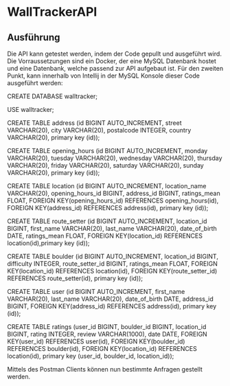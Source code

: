 # WallTrackerAPI

## Ausführung
Die API kann getestet werden, indem der Code gepullt und ausgeführt wird.
Die Vorraussetzungen sind ein Docker, der eine MySQL Datenbank hostet und eine Datenbank, welche passend zur API aufgebaut ist. Für den zweiten Punkt, kann innerhalb von Intellij in der MySQL Konsole dieser Code ausgeführt werden:


CREATE DATABASE walltracker;

USE walltracker;

CREATE TABLE address (id BIGINT AUTO_INCREMENT, street VARCHAR(20), city VARCHAR(20), postalcode INTEGER, country VARCHAR(20), primary key (id));

CREATE TABLE opening_hours (id BIGINT AUTO_INCREMENT, monday VARCHAR(20), tuesday VARCHAR(20), wednesday VARCHAR(20), thursday VARCHAR(20), friday VARCHAR(20), saturday VARCHAR(20), sunday VARCHAR(20), primary key (id));


CREATE TABLE location (id BIGINT AUTO_INCREMENT, location_name VARCHAR(20), opening_hours_id BIGINT, address_id BIGINT, ratings_mean FLOAT, FOREIGN KEY(opening_hours_id) REFERENCES opening_hours(id), FOREIGN KEY(address_id) REFERENCES address(id), primary key (id));

CREATE TABLE route_setter (id BIGINT AUTO_INCREMENT, location_id BIGINT, first_name VARCHAR(20), last_name VARCHAR(20), date_of_birth DATE, ratings_mean FLOAT,  FOREIGN KEY(location_id) REFERENCES location(id),primary key (id));


CREATE TABLE boulder (id BIGINT AUTO_INCREMENT, location_id BIGINT, difficulty INTEGER, route_setter_id BIGINT, ratings_mean FLOAT, FOREIGN KEY(location_id) REFERENCES location(id), FOREIGN KEY(route_setter_id) REFERENCES route_setter(id), primary key (id));

CREATE TABLE user (id BIGINT AUTO_INCREMENT, first_name VARCHAR(20), last_name VARCHAR(20), date_of_birth DATE, address_id BIGINT, FOREIGN KEY(address_id) REFERENCES address(id), primary key (id));


CREATE TABLE ratings (user_id BIGINT, boulder_id BIGINT, location_id BIGINT, rating INTEGER, review VARCHAR(1000), date DATE, FOREIGN KEY(user_id) REFERENCES user(id), FOREIGN KEY(boulder_id) REFERENCES boulder(id), FOREIGN KEY(location_id) REFERENCES location(id), primary key (user_id, boulder_id, location_id));


Mittels des Postman Clients können nun bestimmte Anfragen gestellt werden.
